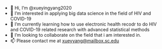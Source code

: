 - 👋 Hi, I’m @xueyingyang2020
- 👀 I’m interested in applying big data science in the field of HIV and COVID-19
- 🌱 I’m currently learning how to use electronic health recodr to do HIV and COVID-19 related research with advanced statistical methods
- 💞️ I’m looking to collaborate on the field that i am interested in.
- 📫 Please contact me at xueyyang@mailbox.sc.edu

<!---
xueyingyang2020/xueyingyang2020 is a ✨ special ✨ repository because its `README.md` (this file) appears on your GitHub profile.
You can click the Preview link to take a look at your changes.
--->
